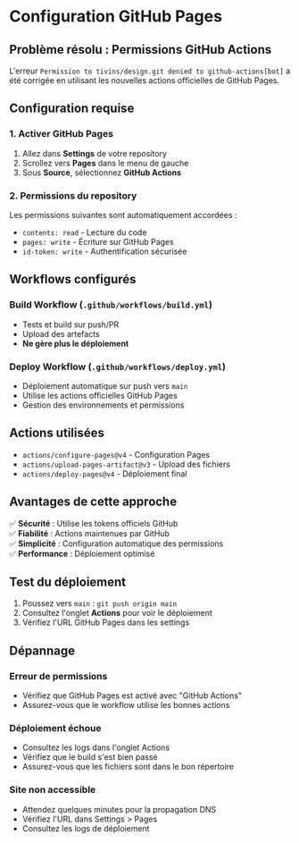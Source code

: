 # Configuration GitHub Pages

## Problème résolu : Permissions GitHub Actions

L'erreur `Permission to tivins/design.git denied to github-actions[bot]` a été corrigée en utilisant les nouvelles actions officielles de GitHub Pages.

## Configuration requise

### 1. Activer GitHub Pages

1. Allez dans **Settings** de votre repository
2. Scrollez vers **Pages** dans le menu de gauche
3. Sous **Source**, sélectionnez **GitHub Actions**

### 2. Permissions du repository

Les permissions suivantes sont automatiquement accordées :
- `contents: read` - Lecture du code
- `pages: write` - Écriture sur GitHub Pages
- `id-token: write` - Authentification sécurisée

## Workflows configurés

### Build Workflow (`.github/workflows/build.yml`)
- Tests et build sur push/PR
- Upload des artefacts
- **Ne gère plus le déploiement**

### Deploy Workflow (`.github/workflows/deploy.yml`)
- Déploiement automatique sur push vers `main`
- Utilise les actions officielles GitHub Pages
- Gestion des environnements et permissions

## Actions utilisées

- `actions/configure-pages@v4` - Configuration Pages
- `actions/upload-pages-artifact@v3` - Upload des fichiers
- `actions/deploy-pages@v4` - Déploiement final

## Avantages de cette approche

✅ **Sécurité** : Utilise les tokens officiels GitHub  
✅ **Fiabilité** : Actions maintenues par GitHub  
✅ **Simplicité** : Configuration automatique des permissions  
✅ **Performance** : Déploiement optimisé  

## Test du déploiement

1. Poussez vers `main` : `git push origin main`
2. Consultez l'onglet **Actions** pour voir le déploiement
3. Vérifiez l'URL GitHub Pages dans les settings

## Dépannage

### Erreur de permissions
- Vérifiez que GitHub Pages est activé avec "GitHub Actions"
- Assurez-vous que le workflow utilise les bonnes actions

### Déploiement échoue
- Consultez les logs dans l'onglet Actions
- Vérifiez que le build s'est bien passé
- Assurez-vous que les fichiers sont dans le bon répertoire

### Site non accessible
- Attendez quelques minutes pour la propagation DNS
- Vérifiez l'URL dans Settings > Pages
- Consultez les logs de déploiement
